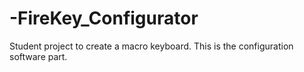 # -FireKey_Configurator
Student project to create a macro keyboard. This is the configuration software part. 
